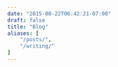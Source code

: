 ```yaml
---
date: "2015-08-22T06:42:21-07:00"
draft: false
title: "Blog"
aliases: [
    "/posts/",
    "/writing/"
]
---
```

